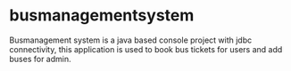 # busmanagementsystem

Busmanagement system is a java based console project with jdbc connectivity, this application is used to book bus tickets for users and add buses for admin.
